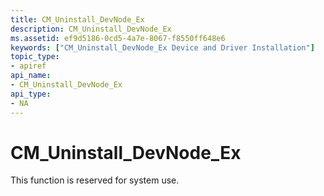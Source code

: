 ```yaml
---
title: CM_Uninstall_DevNode_Ex
description: CM_Uninstall_DevNode_Ex
ms.assetid: ef9d5186-0cd5-4a7e-8067-f8550ff648e6
keywords: ["CM_Uninstall_DevNode_Ex Device and Driver Installation"]
topic_type:
- apiref
api_name:
- CM_Uninstall_DevNode_Ex
api_type:
- NA
---
```


# CM_Uninstall_DevNode_Ex

This function is reserved for system use.


 

 





